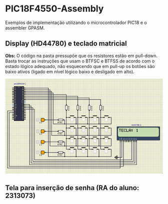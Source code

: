 # PIC18F4550-Assembly
Exemplos de implementação utilizando o microcontrolador PIC18 e o assembler GPASM.

## Display (HD44780) e teclado matricial
**Obs:** O código na pasta pressupõe que os resistores estão em pull-down. Basta trocar
as instruções que usam o BTFSC e BTFSS de acordo com o estado lógico adequado, não esquecendo que
em pull-up os botões são baixo ativos (ligado em nível lógico baixo e desligado em alto).

![Print da simulação.](https://github.com/KaiqueZambrano/PIC18F4550-Assembly/blob/main/display_teclado/sim-display-teclado.png)

## Tela para inserção de senha (RA do aluno: 2313073)



